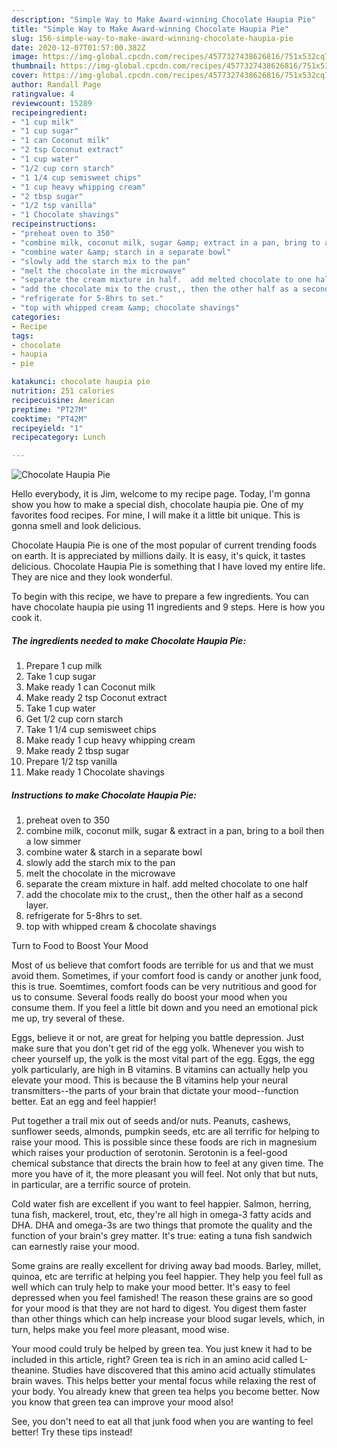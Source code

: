 ```yaml
---
description: "Simple Way to Make Award-winning Chocolate Haupia Pie"
title: "Simple Way to Make Award-winning Chocolate Haupia Pie"
slug: 156-simple-way-to-make-award-winning-chocolate-haupia-pie
date: 2020-12-07T01:57:00.382Z
image: https://img-global.cpcdn.com/recipes/4577327438626816/751x532cq70/chocolate-haupia-pie-recipe-main-photo.jpg
thumbnail: https://img-global.cpcdn.com/recipes/4577327438626816/751x532cq70/chocolate-haupia-pie-recipe-main-photo.jpg
cover: https://img-global.cpcdn.com/recipes/4577327438626816/751x532cq70/chocolate-haupia-pie-recipe-main-photo.jpg
author: Randall Page
ratingvalue: 4
reviewcount: 15289
recipeingredient:
- "1 cup milk"
- "1 cup sugar"
- "1 can Coconut milk"
- "2 tsp Coconut extract"
- "1 cup water"
- "1/2 cup corn starch"
- "1 1/4 cup semisweet chips"
- "1 cup heavy whipping cream"
- "2 tbsp sugar"
- "1/2 tsp vanilla"
- "1 Chocolate shavings"
recipeinstructions:
- "preheat oven to 350"
- "combine milk, coconut milk, sugar &amp; extract in a pan, bring to a boil then a low simmer"
- "combine water &amp; starch in a separate bowl"
- "slowly add the starch mix to the pan"
- "melt the chocolate in the microwave"
- "separate the cream mixture in half.  add melted chocolate to one half"
- "add the chocolate mix to the crust,, then the other half as a second layer."
- "refrigerate for 5-8hrs to set."
- "top with whipped cream &amp; chocolate shavings"
categories:
- Recipe
tags:
- chocolate
- haupia
- pie

katakunci: chocolate haupia pie 
nutrition: 251 calories
recipecuisine: American
preptime: "PT27M"
cooktime: "PT42M"
recipeyield: "1"
recipecategory: Lunch

---
```



![Chocolate Haupia Pie](https://img-global.cpcdn.com/recipes/4577327438626816/751x532cq70/chocolate-haupia-pie-recipe-main-photo.jpg)

Hello everybody, it is Jim, welcome to my recipe page. Today, I'm gonna show you how to make a special dish, chocolate haupia pie. One of my favorites food recipes. For mine, I will make it a little bit unique. This is gonna smell and look delicious.



Chocolate Haupia Pie is one of the most popular of current trending foods on earth. It is appreciated by millions daily. It is easy, it's quick, it tastes delicious. Chocolate Haupia Pie is something that I have loved my entire life. They are nice and they look wonderful.


To begin with this recipe, we have to prepare a few ingredients. You can have chocolate haupia pie using 11 ingredients and 9 steps. Here is how you cook it.

<!--inarticleads1-->

##### The ingredients needed to make Chocolate Haupia Pie:

1. Prepare 1 cup milk
1. Take 1 cup sugar
1. Make ready 1 can Coconut milk
1. Make ready 2 tsp Coconut extract
1. Take 1 cup water
1. Get 1/2 cup corn starch
1. Take 1 1/4 cup semisweet chips
1. Make ready 1 cup heavy whipping cream
1. Make ready 2 tbsp sugar
1. Prepare 1/2 tsp vanilla
1. Make ready 1 Chocolate shavings




<!--inarticleads2-->

##### Instructions to make Chocolate Haupia Pie:

1. preheat oven to 350
1. combine milk, coconut milk, sugar &amp; extract in a pan, bring to a boil then a low simmer
1. combine water &amp; starch in a separate bowl
1. slowly add the starch mix to the pan
1. melt the chocolate in the microwave
1. separate the cream mixture in half.  add melted chocolate to one half
1. add the chocolate mix to the crust,, then the other half as a second layer.
1. refrigerate for 5-8hrs to set.
1. top with whipped cream &amp; chocolate shavings




Turn to Food to Boost Your Mood


Most of us believe that comfort foods are terrible for us and that we must avoid them. Sometimes, if your comfort food is candy or another junk food, this is true. Soemtimes, comfort foods can be very nutritious and good for us to consume. Several foods really do boost your mood when you consume them. If you feel a little bit down and you need an emotional pick me up, try several of these.

Eggs, believe it or not, are great for helping you battle depression. Just make sure that you don't get rid of the egg yolk. Whenever you wish to cheer yourself up, the yolk is the most vital part of the egg. Eggs, the egg yolk particularly, are high in B vitamins. B vitamins can actually help you elevate your mood. This is because the B vitamins help your neural transmitters--the parts of your brain that dictate your mood--function better. Eat an egg and feel happier!

Put together a trail mix out of seeds and/or nuts. Peanuts, cashews, sunflower seeds, almonds, pumpkin seeds, etc are all terrific for helping to raise your mood. This is possible since these foods are rich in magnesium which raises your production of serotonin. Serotonin is a feel-good chemical substance that directs the brain how to feel at any given time. The more you have of it, the more pleasant you will feel. Not only that but nuts, in particular, are a terrific source of protein.

Cold water fish are excellent if you want to feel happier. Salmon, herring, tuna fish, mackerel, trout, etc, they're all high in omega-3 fatty acids and DHA. DHA and omega-3s are two things that promote the quality and the function of your brain's grey matter. It's true: eating a tuna fish sandwich can earnestly raise your mood. 

Some grains are really excellent for driving away bad moods. Barley, millet, quinoa, etc are terrific at helping you feel happier. They help you feel full as well which can truly help to make your mood better. It's easy to feel depressed when you feel famished! The reason these grains are so good for your mood is that they are not hard to digest. You digest them faster than other things which can help increase your blood sugar levels, which, in turn, helps make you feel more pleasant, mood wise.

Your mood could truly be helped by green tea. You just knew it had to be included in this article, right? Green tea is rich in an amino acid called L-theanine. Studies have discovered that this amino acid actually stimulates brain waves. This helps better your mental focus while relaxing the rest of your body. You already knew that green tea helps you become better. Now you know that green tea can improve your mood also!

See, you don't need to eat all that junk food when you are wanting to feel better! Try  these tips  instead!

